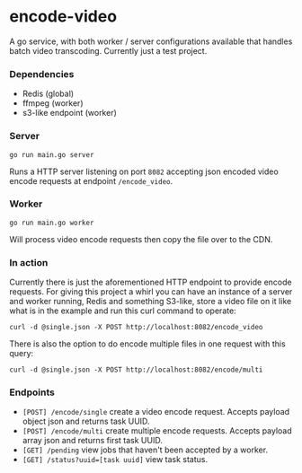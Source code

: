 # encode-video

A go service, with both worker / server configurations available that handles batch video transcoding. Currently just a test project.

### Dependencies

- Redis (global)
- ffmpeg (worker)
- s3-like endpoint (worker)

### Server

`go run main.go server`

Runs a HTTP server listening on port `8082` accepting json encoded video encode requests at endpoint `/encode_video`.

### Worker

`go run main.go worker`

Will process video encode requests then copy the file over to the CDN.

### In action

Currently there is just the aforementioned HTTP endpoint to provide encode requests. For giving this project a whirl you can have an instance of a server and worker running, Redis and something S3-like, store a video file on it like what is in the example and run this curl command to operate:

`curl -d @single.json -X POST http://localhost:8082/encode_video`

There is also the option to do encode multiple files in one request with this query:

`curl -d @single.json -X POST http://localhost:8082/encode/multi`

### Endpoints

- `[POST] /encode/single` create a video encode request. Accepts payload object json and returns task UUID.
- `[POST] /encode/multi` create multiple encode requests. Accepts payload array json and returns first task UUID.
- `[GET] /pending` view jobs that haven't been accepted by a worker.
- `[GET] /status?uuid=[task uuid]` view task status.
